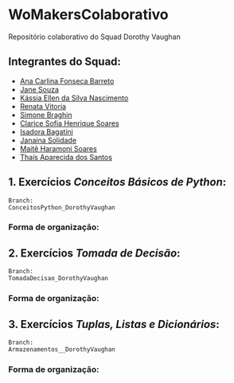 # WoMakersColaborativo
Repositório colaborativo do Squad Dorothy Vaughan


## Integrantes do Squad:
- [Ana Carlina Fonseca Barreto]()  
- [Jane Souza]()
- [Kássia Ellen da Silva Nascimento]()
- [Renata Vitoria]()
- [Simone Braghin](https://github.com/SimoneBraghin)
- [Clarice Sofia Henrique Soares]()
- [Isadora Bagatini]()
- [Janaina Solidade]()
- [Maitê Haramoni Soares]()
- [Thaís Aparecida dos Santos]()

## 1. Exercícios *Conceitos Básicos de Python*:  
    Branch:  
    ConceitosPython_DorothyVaughan
### Forma de organização:


## 2. Exercícios *Tomada de Decisão*:  
    Branch:  
    TomadaDecisao_DorothyVaughan
### Forma de organização:

## 3. Exercícios *Tuplas, Listas e Dicionários*:  
    Branch:  
    Armazenamentos__DorothyVaughan
### Forma de organização: